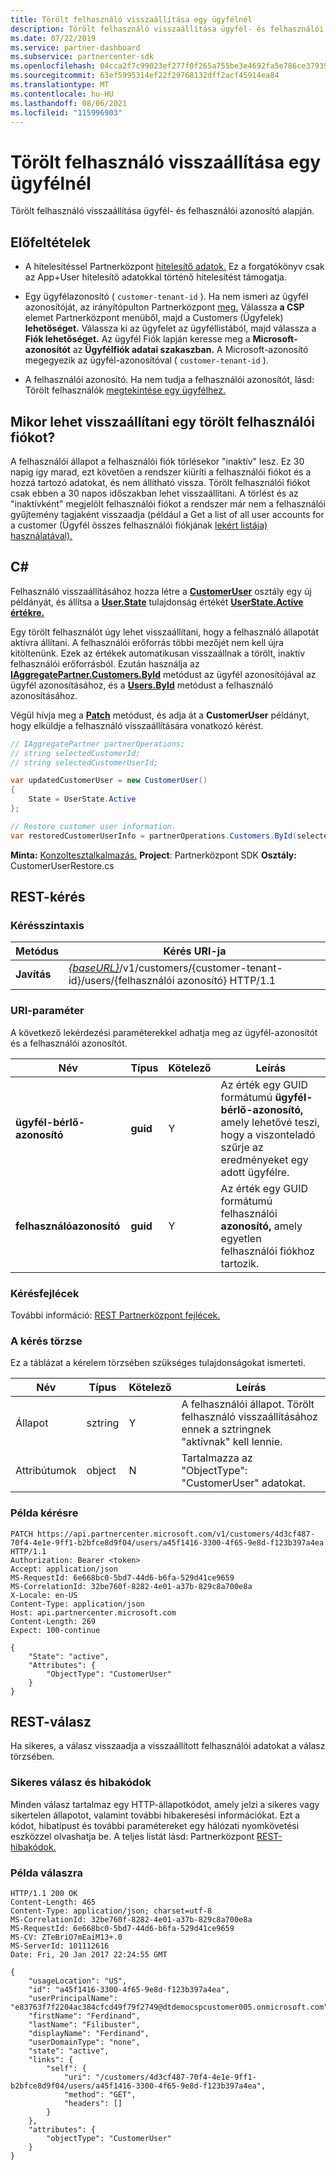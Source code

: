 ```yaml
---
title: Törölt felhasználó visszaállítása egy ügyfélnél
description: Törölt felhasználó visszaállítása ügyfél- és felhasználói azonosító alapján.
ms.date: 07/22/2019
ms.service: partner-dashboard
ms.subservice: partnercenter-sdk
ms.openlocfilehash: 04cca2f7c99023ef277f0f265a755be3e4692fa5e786ce37939b6aebd32a3ba3
ms.sourcegitcommit: 63ef5995314ef22f29768132dff2acf45914ea84
ms.translationtype: MT
ms.contentlocale: hu-HU
ms.lasthandoff: 08/06/2021
ms.locfileid: "115996903"
---
```

# <a name="restore-a-deleted-user-for-a-customer"></a>Törölt felhasználó visszaállítása egy ügyfélnél

Törölt felhasználó visszaállítása  ügyfél- és felhasználói azonosító alapján.

## <a name="prerequisites"></a>Előfeltételek

- A hitelesítéssel Partnerközpont [hitelesítő adatok.](partner-center-authentication.md) Ez a forgatókönyv csak az App+User hitelesítő adatokkal történő hitelesítést támogatja.

- Egy ügyfélazonosító ( `customer-tenant-id` ). Ha nem ismeri az ügyfél azonosítóját, az irányítópulton Partnerközpont [meg.](https://partner.microsoft.com/dashboard) Válassza **a CSP** elemet Partnerközpont menüből, majd a Customers (Ügyfelek) **lehetőséget.** Válassza ki az ügyfelet az ügyféllistából, majd válassza a **Fiók lehetőséget.** Az ügyfél Fiók lapján keresse meg a **Microsoft-azonosítót** az **Ügyfélfiók adatai szakaszban.** A Microsoft-azonosító megegyezik az ügyfél-azonosítóval ( `customer-tenant-id` ).

- A felhasználói azonosító. Ha nem tudja a felhasználói azonosítót, lásd: Törölt felhasználók [megtekintése egy ügyfélhez.](view-a-deleted-user.md)

## <a name="when-can-you-restore-a-deleted-user-account"></a>Mikor lehet visszaállítani egy törölt felhasználói fiókot?

A felhasználói állapot a felhasználói fiók törlésekor "inaktív" lesz. Ez 30 napig így marad, ezt követően a rendszer kiüríti a felhasználói fiókot és a hozzá tartozó adatokat, és nem állítható vissza. Törölt felhasználói fiókot csak ebben a 30 napos időszakban lehet visszaállítani. A törlést és az "inaktívként" megjelölt felhasználói fiókot a rendszer már nem a felhasználói gyűjtemény tagjaként visszaadja (például a Get a list of all user accounts for a customer (Ügyfél összes felhasználói fiókjának [lekért listája) használatával).](get-a-list-of-all-user-accounts-for-a-customer.md)

## <a name="c"></a>C\#

Felhasználó visszaállításához hozza létre a [**CustomerUser**](/dotnet/api/microsoft.store.partnercenter.models.users.customeruser) osztály egy új példányát, és állítsa a [**User.State**](/dotnet/api/microsoft.store.partnercenter.models.users.user.state) tulajdonság értékét [**UserState.Active értékre.**](/dotnet/api/microsoft.store.partnercenter.models.users.userstate)

Egy törölt felhasználót úgy lehet visszaállítani, hogy a felhasználó állapotát aktívra állítani. A felhasználói erőforrás többi mezőjét nem kell újra kitöltenünk. Ezek az értékek automatikusan visszaállnak a törölt, inaktív felhasználói erőforrásból. Ezután használja az [**IAggregatePartner.Customers.ById**](/dotnet/api/microsoft.store.partnercenter.customers.icustomercollection.byid) metódust az ügyfél azonosítójával az ügyfél azonosításához, és a [**Users.ById**](/dotnet/api/microsoft.store.partnercenter.customerusers.icustomerusercollection.byid) metódust a felhasználó azonosításához.

Végül hívja meg a [**Patch**](/dotnet/api/microsoft.store.partnercenter.customerusers.icustomeruser.patch) metódust, és adja át a **CustomerUser** példányt, hogy elküldje a felhasználó visszaállítására vonatkozó kérést.

``` csharp
// IAggregatePartner partnerOperations;
// string selectedCustomerId;
// string selectedCustomerUserId;

var updatedCustomerUser = new CustomerUser()
{
    State = UserState.Active
};

// Restore customer user information.
var restoredCustomerUserInfo = partnerOperations.Customers.ById(selectedCustomerId).Users.ById(selectedCustomerUserId).Patch(updatedCustomerUser);
```

**Minta:** [Konzoltesztalkalmazás.](console-test-app.md) **Project**: Partnerközpont SDK **Osztály:** CustomerUserRestore.cs

## <a name="rest-request"></a>REST-kérés

### <a name="request-syntax"></a>Kérésszintaxis

| Metódus    | Kérés URI-ja                                                                                            |
|-----------|--------------------------------------------------------------------------------------------------------|
| **Javítás** | [*{baseURL}*](partner-center-rest-urls.md)/v1/customers/{customer-tenant-id}/users/{felhasználói azonosító} HTTP/1.1 |

### <a name="uri-parameter"></a>URI-paraméter

A következő lekérdezési paraméterekkel adhatja meg az ügyfél-azonosítót és a felhasználói azonosítót.

| Név                   | Típus     | Kötelező | Leírás                                                                                                              |
|------------------------|----------|----------|--------------------------------------------------------------------------------------------------------------------------|
| **ügyfél-bérlő-azonosító** | **guid** | Y        | Az érték egy GUID formátumú **ügyfél-bérlő-azonosító,** amely lehetővé teszi, hogy a viszonteladó szűrje az eredményeket egy adott ügyfélre. |
| **felhasználóazonosító**            | **guid** | Y        | Az érték egy GUID formátumú felhasználói **azonosító,** amely egyetlen felhasználói fiókhoz tartozik.                                         |

### <a name="request-headers"></a>Kérésfejlécek

További információ: [REST Partnerközpont fejlécek.](headers.md)

### <a name="request-body"></a>A kérés törzse

Ez a táblázat a kérelem törzsében szükséges tulajdonságokat ismerteti.

| Név       | Típus   | Kötelező | Leírás                                                            |
|------------|--------|----------|------------------------------------------------------------------------|
| Állapot      | sztring | Y        | A felhasználói állapot. Törölt felhasználó visszaállításához ennek a sztringnek "aktívnak" kell lennie. |
| Attribútumok | object | N        | Tartalmazza az "ObjectType": "CustomerUser" adatokat.                                 |

### <a name="request-example"></a>Példa kérésre

```http
PATCH https://api.partnercenter.microsoft.com/v1/customers/4d3cf487-70f4-4e1e-9ff1-b2bfce8d9f04/users/a45f1416-3300-4f65-9e8d-f123b397a4ea HTTP/1.1
Authorization: Bearer <token>
Accept: application/json
MS-RequestId: 6e668bc0-5bd7-44d6-b6fa-529d41ce9659
MS-CorrelationId: 32be760f-8282-4e01-a37b-829c8a700e8a
X-Locale: en-US
Content-Type: application/json
Host: api.partnercenter.microsoft.com
Content-Length: 269
Expect: 100-continue

{
    "State": "active",
    "Attributes": {
        "ObjectType": "CustomerUser"
    }
}
```

## <a name="rest-response"></a>REST-válasz

Ha sikeres, a válasz visszaadja a visszaállított felhasználói adatokat a válasz törzsében.

### <a name="response-success-and-error-codes"></a>Sikeres válasz és hibakódok

Minden válasz tartalmaz egy HTTP-állapotkódot, amely jelzi a sikeres vagy sikertelen állapotot, valamint további hibakeresési információkat. Ezt a kódot, hibatípust és további paramétereket egy hálózati nyomkövetési eszközzel olvashatja be. A teljes listát lásd: Partnerközpont [REST-hibakódok.](error-codes.md)

### <a name="response-example"></a>Példa válaszra

```http
HTTP/1.1 200 OK
Content-Length: 465
Content-Type: application/json; charset=utf-8
MS-CorrelationId: 32be760f-8282-4e01-a37b-829c8a700e8a
MS-RequestId: 6e668bc0-5bd7-44d6-b6fa-529d41ce9659
MS-CV: ZTeBriO7mEaiM13+.0
MS-ServerId: 101112616
Date: Fri, 20 Jan 2017 22:24:55 GMT

{
    "usageLocation": "US",
    "id": "a45f1416-3300-4f65-9e8d-f123b397a4ea",
    "userPrincipalName": "e83763f7f2204ac384cfcd49f79f2749@dtdemocspcustomer005.onmicrosoft.com",
    "firstName": "Ferdinand",
    "lastName": "Filibuster",
    "displayName": "Ferdinand",
    "userDomainType": "none",
    "state": "active",
    "links": {
        "self": {
            "uri": "/customers/4d3cf487-70f4-4e1e-9ff1-b2bfce8d9f04/users/a45f1416-3300-4f65-9e8d-f123b397a4ea",
            "method": "GET",
            "headers": []
        }
    },
    "attributes": {
        "objectType": "CustomerUser"
    }
}
```
